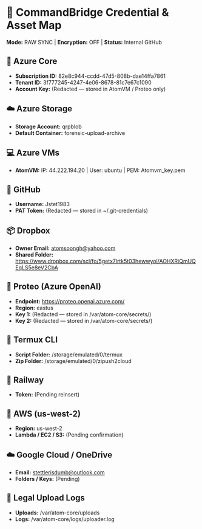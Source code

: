 # 🧠 CommandBridge Credential & Asset Map  
**Mode:** RAW SYNC | **Encryption:** OFF | **Status:** Internal GitHub

## 🔐 Azure Core
- **Subscription ID:** 82e8c944-ccdd-47d5-808b-dae14ffa7861
- **Tenant ID:** 3f777245-4247-4e06-8678-81c7e67c1090
- **Account Key:** (Redacted — stored in AtomVM / Proteo only)

## ☁️ Azure Storage
- **Storage Account:** qrpblob
- **Default Container:** forensic-upload-archive

## 💻 Azure VMs
- **AtomVM:** IP: 44.222.194.20 | User: ubuntu | PEM: Atomvm_key.pem

## 🧠 GitHub
- **Username:** Jstet1983
- **PAT Token:** (Redacted — stored in ~/.git-credentials)

## 📦 Dropbox
- **Owner Email:** atomsoongh@yahoo.com
- **Shared Folder:** https://www.dropbox.com/scl/fo/5getx7lrtk5t03hewwyol/AOHXRiQmUQEqLS5e8eV2CbA

## 🧠 Proteo (Azure OpenAI)
- **Endpoint:** https://proteo.openai.azure.com/
- **Region:** eastus
- **Key 1:** (Redacted — stored in /var/atom-core/secrets/)
- **Key 2:** (Redacted — stored in /var/atom-core/secrets/)

## 📱 Termux CLI
- **Script Folder:** /storage/emulated/0/termux
- **Zip Folder:** /storage/emulated/0/zipush2cloud

## 🚀 Railway
- **Token:** (Pending reinsert)

## 🐑 AWS (us-west-2)
- **Region:** us-west-2
- **Lambda / EC2 / S3:** (Pending confirmation)

## ☁️ Google Cloud / OneDrive
- **Email:** stettlerisdumb@outlook.com
- **Folders / Keys:** (Pending)

## 🧾 Legal Upload Logs
- **Uploads:** /var/atom-core/uploads
- **Logs:** /var/atom-core/logs/uploader.log

